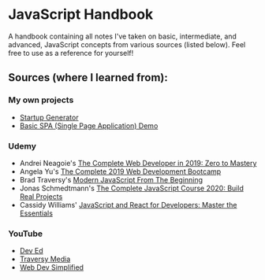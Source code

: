 # JavaScript Handbook
A handbook containing all notes I've taken on basic, intermediate, and advanced, JavaScript concepts from various sources (listed below). Feel free to use as a reference for yourself!

## Sources (where I learned from):
### My own projects
- [Startup Generator](https://github.com/andrews1022/javascript-handbook/tree/master/projects/my-projects/start-up-generator)
- [Basic SPA (Single Page Application) Demo](https://github.com/andrews1022/javascript-handbook/tree/master/projects/basic-spa-demo)

### Udemy
- Andrei Neagoie's [The Complete Web Developer in 2019: Zero to Mastery](https://www.udemy.com/the-complete-web-developer-zero-to-mastery/)
- Angela Yu's [The Complete 2019 Web Development Bootcamp](https://www.udemy.com/course/the-complete-web-development-bootcamp/)
- Brad Traversy's [Modern JavaScript From The Beginning](https://www.udemy.com/course/modern-javascript-from-the-beginning/)
- Jonas Schmedtmann's [The Complete JavaScript Course 2020: Build Real Projects](https://www.udemy.com/course/the-complete-javascript-course/)
- Cassidy Williams' [JavaScript and React for Developers: Master the Essentials](https://www.udemy.com/course/js-and-react-for-devs/)

### YouTube
- [Dev Ed](https://www.youtube.com/channel/UClb90NQQcskPUGDIXsQEz5Q)
- [Traversy Media](https://www.youtube.com/channel/UC29ju8bIPH5as8OGnQzwJyA)
- [Web Dev Simplified](https://www.youtube.com/channel/UCFbNIlppjAuEX4znoulh0Cw)